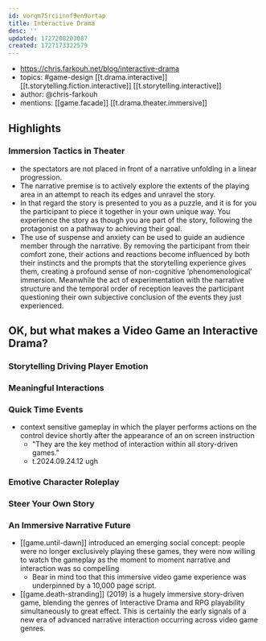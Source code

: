 ```yaml
---
id: vorqm75rciinnf9en9ortap
title: Interactive Drama
desc: ''
updated: 1727208203087
created: 1727173322579
---
```


- https://chris.farkouh.net/blog/interactive-drama
- topics: #game-design [[t.drama.interactive]]  [[t.storytelling.fiction.interactive]] [[t.storytelling.interactive]]
- author: @chris-farkouh
- mentions: [[game.facade]] [[t.drama.theater.immersive]]

## Highlights

### Immersion Tactics in Theater

- the spectators are not placed in front of a narrative unfolding in a linear progression.
- The narrative premise is to actively explore the extents of the playing area in an attempt to reach its edges and unravel the story.
- In that regard the story is presented to you as a puzzle, and it is for you the participant to piece it together in your own unique way. You experience the story as though you are part of the story, following the protagonist on a pathway to achieving their goal.
- The use of suspense and anxiety can be used to guide an audience member through the narrative. By removing the participant from their comfort zone, their actions and reactions become influenced by both their instincts and the prompts that the storytelling experience gives them, creating a profound sense of non-cognitive ‘phenomenological’ immersion. Meanwhile the act of experimentation with the narrative structure and the temporal order of reception leaves the participant questioning their own subjective conclusion of the events they just experienced.

## OK, but what makes a Video Game an Interactive Drama?

### Storytelling Driving Player Emotion


### Meaningful Interactions


### Quick Time Events

- context sensitive gameplay in which the player performs actions on the control device shortly after the appearance of an on screen instruction
  - "They are the key method of interaction within all story-driven games."
  - t.2024.09.24.12 ugh

### Emotive Character Roleplay

### Steer Your Own Story

### An Immersive Narrative Future

- [[game.until-dawn]] introduced an emerging social concept: people were no longer exclusively playing these games, they were now willing to watch the gameplay as the moment to moment narrative and interaction was so compelling
  - Bear in mind too that this immersive video game experience was underpinned by a 10,000 page script.
- [[game.death-stranding]] (2019) is a hugely immersive story-driven game, blending the genres of Interactive Drama and RPG playability simultaneously to great effect. This is certainly the early signals of a new era of advanced narrative interaction occurring across video game genres.